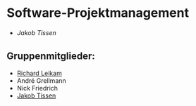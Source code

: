 
# Software-Projektmanagement
* ###### *Jakob Tissen*


## Gruppenmitglieder:
* [Richard Leikam](https://rleikam.github.io/SW-PM-WS2018-Gruppe_1_4-3/)
* André Grellmann
* Nick Friedrich
* [Jakob Tissen](https://jtigit.github.io/jtissenSp/)
